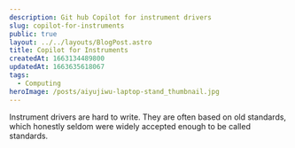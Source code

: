```yaml
---
description: Git hub Copilot for instrument drivers
slug: copilot-for-instruments
public: true
layout: ../../layouts/BlogPost.astro
title: Copilot for Instruments
createdAt: 1663134489800
updatedAt: 1663635618067
tags:
  - Computing
heroImage: /posts/aiyujiwu-laptop-stand_thumbnail.jpg
---
```


Instrument drivers are hard to write. They are often based on old standards, which honestly seldom were widely accepted enough to be called standards. 
